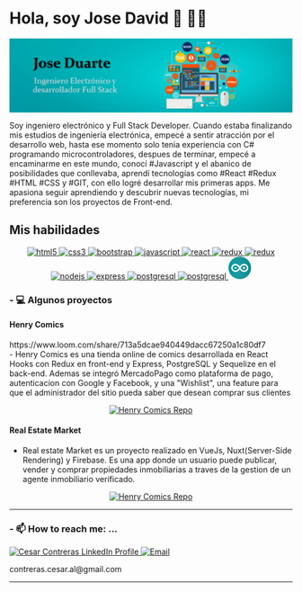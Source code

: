 # Hola, soy Jose David 👋 👨‍💻

    
   <img src="https://github.com/jdavidduart/jdavidduart/blob/main/images/banner.PNG" alt="Banner" align="center">     
<p>
Soy ingeniero electrónico y Full Stack Developer. Cuando estaba finalizando mis estudios de ingeniería electrónica, empecé a sentir atracción por el desarrollo web, hasta ese momento solo tenia experiencia con C# programando microcontroladores, despues de terminar, empecé a encaminarme en este mundo, conocí #Javascript y el abanico de posibilidades que conllevaba, aprendí tecnologías como #React #Redux #HTML #CSS y #GIT, con ello logré desarrollar mis primeras apps. Me apasiona seguir aprendiendo y descubrir nuevas tecnologías, mi preferencia son los proyectos de Front-end.

</p>

## Mis habilidades
<p width='40%' height="100%"align="center"> 
   <a href="https://www.w3.org/html/" target="_blank"> <img src="https://icongr.am/devicon/html5-original-wordmark.svg?size=40&color=currentColor" alt="html5"             width="40" height="40"/> </a>   
   <a href="https://www.w3schools.com/css/" target="_blank"> <img src="https://icongr.am/devicon/css3-original-wordmark.svg?size=40&color=currentColor" alt="css3"         width="40" height="40"/> </a>
   <a href="https://getbootstrap.com" target="_blank"> <img src="https://icongr.am/devicon/bootstrap-plain-wordmark.svg?size=40&color=currentColor" alt="bootstrap"             width="40" height="40"/> </a>    
   <a href="https://developer.mozilla.org/en-US/docs/Web/JavaScript" target="_blank">
      <img src="https://icongr.am/devicon/javascript-original.svg?size=40&color=currentColor" alt="javascript" width="40" height="40"/> </a>
   <a href="https://reactjs.org/" target="_blank"> <img src="https://icongr.am/devicon/react-original.svg?size=40&color=currentColor" alt="react"                 width="40" height="40"/> </a>
   <a href="https://vuejs.org/" target="_blank"> <img src="https://icongr.am/devicon/vuejs-original-wordmark.svg?size=40&color=2ec539" alt="redux" width="40" height="40"/> 
    </a>
    <a href="https://es.redux.js.org/" target="_blank"> <img src="https://cdn.icon-icons.com/icons2/2415/PNG/512/redux_original_logo_icon_146365.png" alt="redux" width="40" height="40"/> 
    </a>
   <a href="https://nodejs.org" target="_blank"> <img src="https://icongr.am/devicon/nodejs-original-wordmark.svg?size=40&color=currentColor" alt="nodejs" width="40" height="40"/> </a>
   <a href="https://expressjs.com" target="_blank"> <img src="https://icongr.am/devicon/express-original-wordmark.svg?size=40&color=2ec539" alt="express"  width="40" height="40"/> </a>
   <a href="https://www.postgresql.org" target="_blank"> <img src="https://icongr.am/devicon/postgresql-original-wordmark.svg?size=40&color=2ec539"  alt="postgresql" width="40" height="40"/> </a>
   <a href="https://sequelize.org" target="_blank"> <img src="https://icongr.am/devicon/sequelize-original.svg?size=40&color=2ec539" alt="postgresql" width="40"               height="40"/> </a>
   <img src="https://github.com/jdavidduart/jdavidduart/blob/main/images/arduino.png" alt="Arduino" width="40" height="40">  
 </p>

  
  
  

### - :computer: Algunos proyectos

#### Henry Comics
<div display='flex'>
<div>
https://www.loom.com/share/713a5dcae940449dacc67250a1c80df7
</div>
<div>
  - Henry Comics es una tienda online de comics desarrollada en React Hooks con Redux en front-end y Express, PostgreSQL y Sequelize en el back-end.
    Ademas se integró MercadoPago como plataforma de pago, autenticacion con Google y Facebook, y una "Wishlist", una feature para que el administrador del sitio pueda saber que     desean comprar sus clientes
</div>
</div>
<p align='center'>     
   <a align='center' href="https://henry-comics.vercel.app/">
      <img src="https://user-images.githubusercontent.com/67916064/99194199-c45f8180-275c-11eb-8cc0-d509b16762e4.png" alt="Henry Comics Repo"   width="50%">  
    </a>
</p>

#### Real Estate Market

  - Real estate Market es un proyecto realizado en VueJs, Nuxt(Server-Side Rendering) y Firebase. Es una app donde un usuario puede publicar, vender y comprar propiedades        inmobiliarias a traves de la gestion de un agente inmobiliario verificado. 

<p align='center'>     
   <a align='center' href="https://usla-market.web.app/">
      <img src="https://user-images.githubusercontent.com/67916064/109821155-75a6fc00-7c14-11eb-9156-0b27ed7d9a80.png" alt="Henry Comics Repo"   width="50%">  
    </a>
</p>


    

******
### - 📫 How to reach me: ...
   <p>
      <a href="https://www.linkedin.com/in/contreras-cesar-alejandro/">
         <img src="https://www.vectorlogo.zone/logos/linkedin/linkedin-icon.svg" alt="Cesar Contreras LinkedIn Profile" height="30" width="30">
      </a>   
      <a align='right' href="mailto:contreras.cesar.al@gmail.com">
         <img alt="Email" src="https://www.vectorlogo.zone/logos/gmail/gmail-icon.svg" height="30" width="30"/>
      </a>  
   </p>
   <p><label>contreras.cesar.al@gmail.com</label></p>
   
   
  ******

<!--
**cescontreras/cescontreras** is a ✨ _special_ ✨ repository because its `README.md` (this file) appears on your GitHub profile.

Here are some ideas to get you started:

- 🔭 I’m currently working on ...
- 🌱 I’m currently learning ...
- 👯 I’m looking to collaborate on ...
- 🤔 I’m looking for help with ...
- 💬 Ask me about ...

- 😄 Pronouns: ...
- ⚡ Fun fact: ...
-->